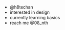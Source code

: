 - @h8techan
- interested in design 
- currently learning basics 
- reach me @08_nth 

<!---
h8techan/h8techan is a ✨ special ✨ repository because its `README.md` (this file) appears on your GitHub profile.
You can click the Preview link to take a look at your changes.
--->
